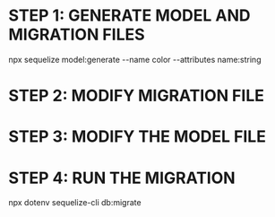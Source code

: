 # STEP 1: GENERATE MODEL AND MIGRATION FILES

npx sequelize model:generate --name color --attributes name:string

# STEP 2: MODIFY MIGRATION FILE

# STEP 3: MODIFY THE MODEL FILE

# STEP 4: RUN THE MIGRATION

npx dotenv sequelize-cli db:migrate

